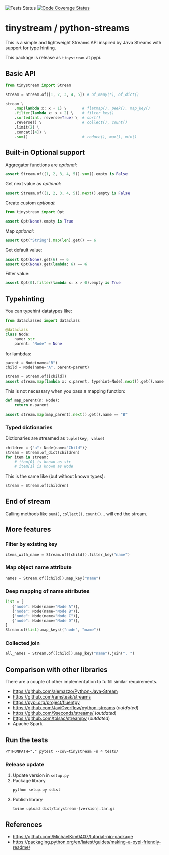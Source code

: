 ![Tests Status](https://github.com/mreiche/python-streams/actions/workflows/tests.yml/badge.svg)
[![Code Coverage Status](https://codecov.io/github/mreiche/python-streams/branch/main/graph/badge.svg)](https://app.codecov.io/github/mreiche/python-streams)

# tinystream / python-streams

This is a simple and lightweight Streams API inspired by Java Streams with support for type hinting.

This package is release as `tinystream` at pypi.

## Basic API

```python
from tinystream import Stream

stream = Stream.of([1, 2, 3, 4, 5]) # of_many(*), of_dict()

stream \
    .map(lambda x: x + 1) \       # flatmap(), peek(), map_key()
    .filter(lambda x: x > 2) \    # filter_key()
    .sorted(int, reverse=True) \  # sort()
    .reverse() \                  # collect(), count()
    .limit(2) \
    .concat([4]) \
    .sum()                        # reduce(), max(), min()
```

## Built-in Optional support

Aggregator functions are *optional*:

```python
assert Stream.of((1, 2, 3, 4, 5)).sum().empty is False
```

Get next value as *optional*:

```python
assert Stream.of((1, 2, 3, 4, 5)).next().empty is False
```

Create custom *optional*:

```python
from tinystream import Opt

assert Opt(None).empty is True
```

Map *optional*:
```python
assert Opt("String").map(len).get() == 6
```

Get default value:
```python
assert Opt(None).get(6) == 6
assert Opt(None).get(lambda: 6) == 6
```

Filter value:

```python
assert Opt(0).filter(lambda x: x > 0).empty is True
```

## Typehinting

You can typehint datatypes like:

```python
from dataclasses import dataclass

@dataclass
class Node:
    name: str
    parent: "Node" = None
```

for lambdas:

```python
parent = Node(name="B")
child = Node(name="A", parent=parent)

stream = Stream.of([child])
assert stream.map(lambda x: x.parent, typehint=Node).next().get().name == "B"
```

This is not necessary when you pass a mapping function:
```python
def map_parent(n: Node):
    return n.parent

assert stream.map(map_parent).next().get().name == "B"
```

### Typed dictionaries

Dictionaries are streamed as `tuple(key, value)`

```python
children = {"a": Node(name="Child")} 
stream = Stream.of_dict(children)
for item in stream:
    # item[0] is known as str
    # item[1] is known as Node
```

This is the same like (but without known types):
```python
stream = Stream.of(children)
```

## End of stream

Calling methods like `sum()`, `collect()`, `count()`... will end the stream.

## More features

### Filter by existing key
```python
items_with_name = Stream.of([child]).filter_key("name")
```

### Map object name attribute
```python
names = Stream.of([child]).map_key("name")
```

### Deep mapping of name attributes
```python
list = [
   {"node": Node(name="Node A")},
   {"node": Node(name="Node B")},
   {"node": Node(name="Node C")},
   {"node": Node(name="Node D")},
]
Stream.of(list).map_keys(("node", "name"))
```

### Collected join

```python
all_names = Stream.of([child]).map_key("name").join(", ")
```

## Comparison with other libraries

There are a couple of other implementation to fulfill similar requirements.

- https://github.com/alemazzo/Python-Java-Stream
- https://github.com/ramsteak/streams
- https://pypi.org/project/fluentpy
- https://github.com/JaviOverflow/python-streams (*outdated*)
- https://github.com/9seconds/streams/ (*outdated*)
- https://github.com/tolsac/streampy (*outdated*)
- Apache Spark

## Run the tests

```shell
PYTHONPATH="." pytest --cov=tinystream -n 4 tests/
```

### Release update
1. Update version in `setup.py`
2. Package library
    ```shell
    python setup.py sdist
    ```
3. Publish library
    ```shell
    twine upload dist/tinystream-[version].tar.gz
    ```

## References

- https://github.com/MichaelKim0407/tutorial-pip-package
- https://packaging.python.org/en/latest/guides/making-a-pypi-friendly-readme/
